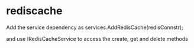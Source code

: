 # rediscache

Add the service dependency as services.AddRedisCache(redisConnstr);

and use IRedisCacheService to access the create, get and delete methods
